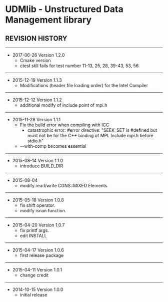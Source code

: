 # UDMlib - Unstructured Data Management library


## REVISION HISTORY

---
- 2017-06-26  Version 1.2.0
  - Cmake version
  - ctest still fails for test number 11-13, 25, 28, 39-43, 53, 56


---
- 2015-12-19  Version 1.1.3
  - Modifications (header file loading order) for the Intel Compiler


---
- 2015-12-12  Version 1.1.2
  - additional modify of include point of mpi.h


---
- 2015-11-28  Version 1.1.1
  - Fix the build error when compiling with ICC
    - catastrophic error: #error directive: "SEEK_SET is #defined but must not be for the C++ binding of MPI. Include mpi.h before stdio.h"
  - --with-comp becomes essential


---
- 2015-08-14  Version 1.1.0
  - introduce BUILD_DIR


---
- 2015-08-04
  - modify read/write CGNS::MIXED Elements.


---
- 2015-05-18  Version 1.0.8
  - fix shift operator.
  - modify isnan function.


---
- 2015-04-20  Version 1.0.7
  - fix printf args.
  - edit INSTALL

---
- 2015-04-17  Version 1.0.6
  - first release package

---
- 2015-04-11  Version 1.0.1
  - change credit


---
- 2014-10-15  Version 1.0.0
  - initial release
